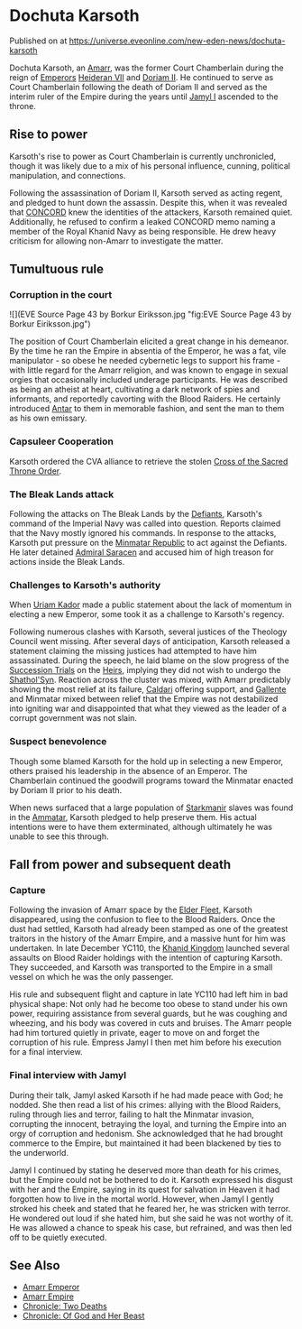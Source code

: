 # Dochuta Karsoth
Published on  at https://universe.eveonline.com/new-eden-news/dochuta-karsoth

Dochuta Karsoth, an [Amarr](6BPFRy27fN4LnYlIyzvEwo), was the former
Court Chamberlain during the reign of
[Emperors](3Akx6UWUOJM90aQeaPgDtJ) [Heideran VII](4Olxc4nxWd7y1mjFPhvHnV) and [Doriam II](1aaBMbCysLA8uJjQQczFwT). He
continued to serve as Court Chamberlain following the death of Doriam II
and served as the interim ruler of the Empire during the years until
[Jamyl I](6jGpYH3ai8pLLJboHVuA3L) ascended to the throne.

Rise to power
-------------

Karsoth's rise to power as Court Chamberlain is currently unchronicled,
though it was likely due to a mix of his personal influence, cunning,
political manipulation, and connections.

Following the assassination of Doriam II, Karsoth served as acting
regent, and pledged to hunt down the assassin. Despite this, when it was
revealed that [CONCORD](5DPzMesjfj3XKshPWBUPWt) knew the identities of the
attackers, Karsoth remained quiet. Additionally, he refused to confirm a
leaked CONCORD memo naming a member of the Royal Khanid
Navy as being responsible. He drew heavy
criticism for allowing non-Amarr to investigate the matter.

Tumultuous rule
---------------

### Corruption in the court

![](EVE Source Page 43 by Borkur Eiriksson.jpg "fig:EVE Source Page 43 by Borkur Eiriksson.jpg")

The position of Court Chamberlain elicited a great change in his
demeanor. By the time he ran the Empire in absentia of the Emperor, he
was a fat, vile manipulator - so obese he needed cybernetic legs to
support his frame - with little regard for the Amarr religion, and was
known to engage in sexual orgies that occasionally included underage
participants. He was described as being an atheist at heart, cultivating
a dark network of spies and informants, and reportedly cavorting with
the Blood Raiders. He certainly introduced
[Antar](1Hsjz0jFxyOlxJm9FhkcLv) to them in memorable fashion, and sent the man
to them as his own emissary.

### Capsuleer Cooperation

Karsoth ordered the CVA alliance to retrieve the stolen [Cross of the Sacred Throne Order](3PkiBQG9h14kCrM9qRrInk).

### The Bleak Lands attack

Following the attacks on The Bleak Lands
by the [Defiants](6aq75j8f7bMZckaqXWXSC6), Karsoth's command of the
Imperial Navy was called into question. Reports
claimed that the Navy mostly ignored his commands. In response to the
attacks, Karsoth put pressure on the [Minmatar Republic](1rpu7pfwTPVznAczjw2pOp) to act against the Defiants. He later
detained [Admiral Saracen](5yh6X5XInEkD9aWQnXPF5X) and accused him
of high treason for actions inside the Bleak Lands.

### Challenges to Karsoth's authority

When [Uriam Kador](7LJKelrqDXAAUYi6o48Uno) made a public statement about
the lack of momentum in electing a new Emperor, some took it as a
challenge to Karsoth's regency.

Following numerous clashes with Karsoth, several justices of the
Theology Council went missing. After
several days of anticipation, Karsoth released a statement claiming the
missing justices had attempted to have him assassinated. During the
speech, he laid blame on the slow progress of the [Succession Trials](1wt48mKlJG23uoZhpmxNzx) on the
[Heirs](54zoGW31RF0k0QF9KkOBjh), implying they did not wish to undergo
the [Shathol'Syn](7uCmeRGL3bgVWlEWQ9TZQb). Reaction across the cluster
was mixed, with Amarr predictably showing the most relief at its
failure, [Caldari](7unGNsrMFwIWXMMbrM2jfy) offering support, and
[Gallente](4bufc5OaK80rlo20Pez6gK) and Minmatar mixed between relief that
the Empire was not destabilized into igniting war and disappointed that
what they viewed as the leader of a corrupt government was not slain.

### Suspect benevolence

Though some blamed Karsoth for the hold up in selecting a new Emperor,
others praised his leadership in the absence of an Emperor. The
Chamberlain continued the goodwill programs toward the Minmatar enacted
by Doriam II prior to his death.

When news surfaced that a large population of
[Starkmanir](1L5eoorvzFUylWwag0xeQw) slaves was found in the [Ammatar](2RCNqNOW8kV95yCFhjfhnz), Karsoth pledged to help preserve
them. His actual intentions were to have them exterminated, although
ultimately he was unable to see this through.

Fall from power and subsequent death
------------------------------------

### Capture

Following the invasion of Amarr space by the [Elder Fleet](7JAFwYwGqzvPv7yLIDlfjp), Karsoth disappeared, using the confusion
to flee to the Blood Raiders. Once the dust had settled, Karsoth had
already been stamped as one of the greatest traitors in the history of
the Amarr Empire, and a massive hunt for him was undertaken. In late
December YC110, the [Khanid Kingdom](5VtgxEr1vnxuazt8lvQLoj) launched several assaults on Blood
Raider holdings with the intention of capturing Karsoth. They succeeded,
and Karsoth was transported to the Empire in a small vessel on which he
was the only passenger.

His rule and subsequent flight and capture in late YC110 had left him
in bad physical shape: Not only had he become too obese to stand under
his own power, requiring assistance from several guards, but he was
coughing and wheezing, and his body was covered in cuts and bruises. The
Amarr people had him tortured quietly in private, eager to move on and
forget the corruption of his rule. Empress Jamyl I then met him before
his execution for a final interview.

### Final interview with Jamyl

During their talk, Jamyl asked Karsoth if he had made peace with God; he
nodded. She then read a list of his crimes: allying with the Blood
Raiders, ruling through lies and terror, failing to halt the Minmatar
invasion, corrupting the innocent, betraying the loyal, and turning the
Empire into an orgy of corruption and hedonism. She acknowledged that he
had brought commerce to the Empire, but maintained it had been blackened
by ties to the underworld.

Jamyl I continued by stating he deserved more than death for his crimes,
but the Empire could not be bothered to do it. Karsoth expressed his
disgust with her and the Empire, saying in its quest for salvation in
Heaven it had forgotten how to live in the mortal world. However, when
Jamyl I gently stroked his cheek and stated that he feared her, he was
stricken with terror. He wondered out loud if she hated him, but she
said he was not worthy of it. He was allowed a chance to speak his case,
but refrained, and was then led off to be quietly executed.

See Also
--------

-   [Amarr Emperor](3Akx6UWUOJM90aQeaPgDtJ)
-   [Amarr Empire](12Xg7r11g9UDgLDBU3plDr)
-   [Chronicle: Two Deaths](nrA1wJunzAlcZ9KprupPo)
-   [Chronicle: Of God and Her Beast](2fXFrYYb6DmBFiG1xLVSD4)

[//]: # (Khanid Kingdom links to Minor Faction instead of lore)
